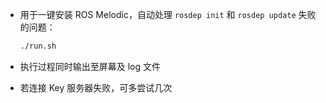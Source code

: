 - 用于一键安装 ROS Melodic，自动处理 `rosdep init` 和 `rosdep update` 失败的问题：

  ```bash
  ./run.sh
  ```

- 执行过程同时输出至屏幕及 log 文件

- 若连接 Key 服务器失败，可多尝试几次
